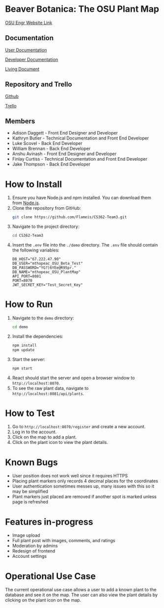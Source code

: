 # Beaver Botanica: The OSU Plant Map

[OSU Engr Website Link](http://flip1.engr.oregonstate.edu:8070/)

## Documentation
[User Documentation](https://github.com/Flameis/CS362-Team3/blob/main/project-docs/User_Documentation.md)

[Developer Documentation](https://github.com/Flameis/CS362-Team3/blob/main/project-docs/Developer_Documentation.md)

[Living Document](https://github.com/Flameis/CS362-Team3/blob/main/project-docs/Beaver_Botanica.md)

## Repository and Trello
[Github](https://github.com/Flameis/CS362-Team3)

[Trello](https://trello.com/invite/b/67889462677f5d65a4989b33/ATTIe0f43054cfcbbfb3830f98380cd77a4bFBE38CB3/pt3-backups-made-simple)

## Members
* Adison Daggett - Front End Designer and Developer
* Kathryn Butler - Technical Documentation and Front End Developer
* Luke Scovel - Back End Developer
* William Brennan - Back End Developer
* Anshu Avinash - Front End Designer and Developer
* Finlay Curtiss - Technical Documentation and Front End Developer
* Jake Thompson - Back End Developer

# How to Install
1. Ensure you have Node.js and npm installed. You can download them from [Node.js](https://nodejs.org/).
2. Clone the repository from GitHub:
    ```sh
    git clone https://github.com/Flameis/CS362-Team3.git
    ```
3. Navigate to the project directory:
    ```sh
    cd CS362-Team3
    ```
4. Insert the `.env` file into the `./demo` directory. The `.env` file should contain the following variables:
    ```
    DB_HOST="67.222.47.90"
    DB_USER="mthopeac_OSU_Beta_Test"
    DB_PASSWORD="YG?)6YEe@R95pr."
    DB_NAME="mthopeac_OSU_PlantMap"
    API_PORT=8081
    PORT=8070
    JWT_SECRET_KEY="Test_Secret_Key"
    ```

# How to Run
1. Navigate to the `demo` directory:
    ```sh
    cd demo
    ```
2. Install the dependencies:
    ```sh
    npm install
    npm update
    ```
3. Start the server:
    ```sh
    npm start
    ```
4. React should start the server and open a browser window to `http://localhost:8070`.
5. To see the raw plant data, navigate to `http://localhost:8081/api/plants`.

# How to Test
1. Go to `http://localhost:8070/register` and create a new account.
2. Log in to the account.
3. Click on the map to add a plant.
4. Click on the plant icon to view the plant details.

# Known Bugs
- User position does not work well since it requires HTTPS
- Placing plant markers only records 4 decimal places for the coordinates
- User authentication sometimes messes up, many issues with this so it may be simplified
- Plant markers just placed are removed if another spot is marked unless page is refreshed

# Features in-progress
- Image upload
- Full plant post with images, comments, and ratings
- Moderation by admins
- Redesign of frontend
- Account settings

# Operational Use Case
The current operational use case allows a user to add a known plant to the database and see it on the map. The user can also view the plant details by clicking on the plant icon on the map.
